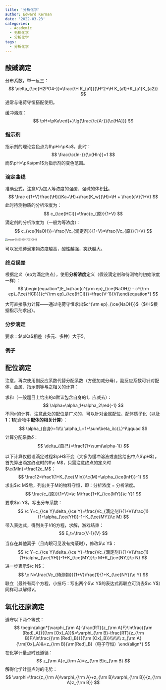 ```yaml
---
title: '分析化学'
author: Edward Kerman
date: '2022-03-23'
categories:
  - Academic
  - 无机化学
  - 分析化学
tags:
  - 分析化学
---
```


## 酸碱滴定

分布系数，举一反三：
$$
\delta_{\ce{H2PO4-}}=\frac{\H K_{a1}}{\H^2+\H K_{a1}+K_{a1}K_{a2}}
$$
通常与电荷守恒搭配使用。

缓冲溶液：
$$
\pH=\pKa\red{+}\lg{\frac{\c{A-}}{\c{HA}}}
$$

### 指示剂

指示剂的理论变色点为$\pH=\pKa$，此时：
$$
\frac{\c{In-}}{\c{HIn}}=1
$$
而$\pH=\pKa\pm1$为指示剂的变色范围。

### 滴定曲线

准确公式，注意$V$为加入等浓度的强酸、强碱的体积<b>比</b>。
$$
\frac c{1+V}\frac{\H}{\Ka+\H}+\frac{K_w}{\H}=\H + \frac{cV}{1+V}
$$
此时待测物质的分析浓度为：
$$
c_{\ce{HCl}}=\frac{c_{原}}{1+V}
$$
滴定剂的分析浓度为（一般为等浓度）：
$$
c_{\ce{NaOH}}=\frac{Vc_{滴定剂}}{1+V}=\frac{Vc_{原}}{1+V}
$$

<img src="https://tva1.sinaimg.cn/large/e6c9d24ely1h0s0q339bmj20k00cgjrt.jpg" alt="image-20220330170530808" style="zoom:50%;" />

可以发现待滴定物浓度越高，酸性越强，突跃越大。

### 终点误差

根据定义（ep为滴定终点），使用<b>分析浓度</b>定义（假设滴定剂和待测物的初始浓度一样）：
$$
\begin{equation*}E_t=\frac{c^{\rm ep}_{\ce{NaOH}} - c^{\rm ep}_{\ce{HCl}}}{c^{\rm ep}_{\ce{HCl}}}=\frac{V-1}{V}\end{equation*}
$$

大可直接暴力计算——通过电荷守恒求出$c^{\rm ep}_{\ce{NaOH}}$（$\H$根据指示剂求出）。

### 分步滴定

要求：$\pKa$相差（多元、多种）大于5。

### 例子

## 配位滴定

注意，再次使用副反应系数代替分配系数（方便加减分母），副反应系数可针对配体、金属、指示剂等与之相关的计算：

求和（一般题目上给出的$\alpha$默认包含自身的$1$，应减去）：
$$
\alpha=\alpha_1+\alpha_2\red{-1}
$$
不同$\alpha$的计算，注意此处的配位是广义的，可以针对金属配位、配体质子化（以及<b>1：1</b>配合物中<b>配体的相关计算</b>）：
$$
\alpha_{自身}=1\\\\ \alpha_L=1+\sum\beta_i\c{L}^i\qquad 
$$
计算分配系数$\delta$：
$$
\delta_{自己}=\frac1{1+\sum(\alpha-1)}
$$

以下计算仅假设滴定过程$\pH$不变（大多为缓冲溶液或直接给出中点$\pH$）。
首先算出滴定终点时的$\c M$，只需注意终点的定义时$\c{MIn}=\frac12c_M$：
$$
\frac12=\frac1{1+K_{\ce{MIn}}\c{M}+\alpha_{\ce{InH}}-1}
$$
求出$\c M$后，列出关于M的物料守恒，即：分析浓度 = 分析浓度。
$$
\frac{c_{原}}{1+V}=\c M\frac{1+K_{\ce{MY}}\c Y}1
$$
要求$\c Y$，写出分布系数：
$$
\c Y=c_{\ce Y}\delta_{\ce Y}=\frac{Vc_{滴定剂}}{1+V}\frac{1}{1+\alpha_{\ce{YH}}-1+K_{\ce{MY}}\c M}
$$
带入表达式，得到关于$V$的方程，求解，游戏结束：
$$
E_t=\frac{V-1}{V}
$$

当存在其他离子（且肉眼可见没有掩蔽时），修改$\c Y$：
$$
\c Y=c_{\ce Y}\delta_{\ce Y}=\frac{Vc_{滴定剂}}{1+V}\frac{1}{1+\alpha_{\ce{YH}}-1+K_{\ce{MY}}\c M+K_{\ce{NY}}\c N}
$$
进一步表示$\c N$：
$$
\c N=\frac{Vc_{待测物}}{1+V}\frac{1}{1+K_{\ce{NY}}\c Y}
$$
联立（最终有两个方程，小技巧：写出两个$\c Y$的表达式再联立可消去$\c Y$）同样可以解得$V$。

## 氧化还原滴定

遵守以下两个等式：
$$
\begin{align*}\varphi_{\rm A}-\frac{RT}{z_{\rm A}F}\ln\frac{{\rm [Red]_A}}{{\rm [Ox]_A}}&=\varphi_{\rm B}-\frac{RT}{z_{\rm B}F}\ln\frac{{\rm [Red]_B}}{{\rm [Ox]_B}}\\\\\\\\ z_{\rm A}{\rm[Ox]_A}&=z_{\rm B}{\rm[Red]_B}（电子守恒）\end{align*}
$$
在化学计量点时还遵循：
$$
z_{\rm A}c_{\rm A}=z_{\rm B}c_{\rm B}
$$
解得化学计量点时的电势：
$$
\varphi=\frac{z_{\rm A}\varphi_{\rm A}+z_{\rm B}\varphi_{\rm B}}{z_{\rm A}z_{\rm B}}
$$